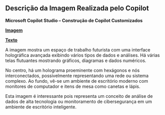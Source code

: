 ## Descrição da Imagem Realizada pelo Copilot
**Microsoft Copilot Studio – Construção de Copilot Customizados**

**[Imagem](/outputs/MicrosoftCopilotStudio–ConstrucaodeCopilotCustomizados.png)**

**[Texto](/inputs/MicrosoftCopilotStudio–ConstruçãodeCopilotCustomizados.md)**

A imagem mostra um espaço de trabalho futurista com uma interface holográfica avançada exibindo vários tipos de dados e análises. Há várias telas flutuantes mostrando gráficos, diagramas e dados numéricos.

No centro, há um holograma proeminente com hexágonos e nós interconectados, possivelmente representando uma rede ou sistema complexo. Ao fundo, vê-se um ambiente de escritório moderno com monitores de computador e itens de mesa como canetas e lápis.

Esta imagem é interessante pois representa um conceito de análise de dados de alta tecnologia ou monitoramento de cibersegurança em um ambiente de escritório inteligente.
